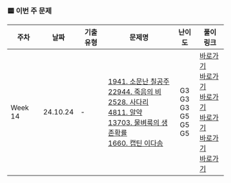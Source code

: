 ### 🟨 이번 주 문제

|    주차    | 날짜                                                         | 기출 유형           | 문제명                                                       | 난이도                                                       | 풀이 링크                       |
| ------- | ------------------------------------------------------------ | ------------------- | ------------------------------------------------------------ | :------------------------------------------------------------: | ------------------------------- |
| Week 14 | 24.10.24 |    - <br/>    | [1941. 소문난 칠공주](https://www.acmicpc.net/problem/1941)<br/> [22944. 죽음의 비](https://www.acmicpc.net/problem/22944)<br/> [2528. 사다리](https://www.acmicpc.net/problem/2528)<br/> [4811. 알약](https://www.acmicpc.net/problem/4811)<br/> [13703. 물벼룩의 생존확률](https://www.acmicpc.net/problem/13703)<br/> [1660. 캡틴 이다솜](https://www.acmicpc.net/problem/1660)<br/>  | G3 <br/> G3 <br/> G3 <br/> G5 <br/> G5 <br/> G5 <br/>  | <a href="./BOJ1941_G3_소문난칠공주">바로가기</a><br/> <a href="./BOJ22944_G3_죽음의비">바로가기</a><br/> <a href="./BOJ2528_G3_사다리">바로가기</a><br/> <a href="./BOJ4811_G5_알약">바로가기</a><br/> <a href="./BOJ13703_G5_물벼룩의생존확률">바로가기</a><br/> <a href="./BOJ1660_G5_캡틴이다솜">바로가기</a><br/>  |
